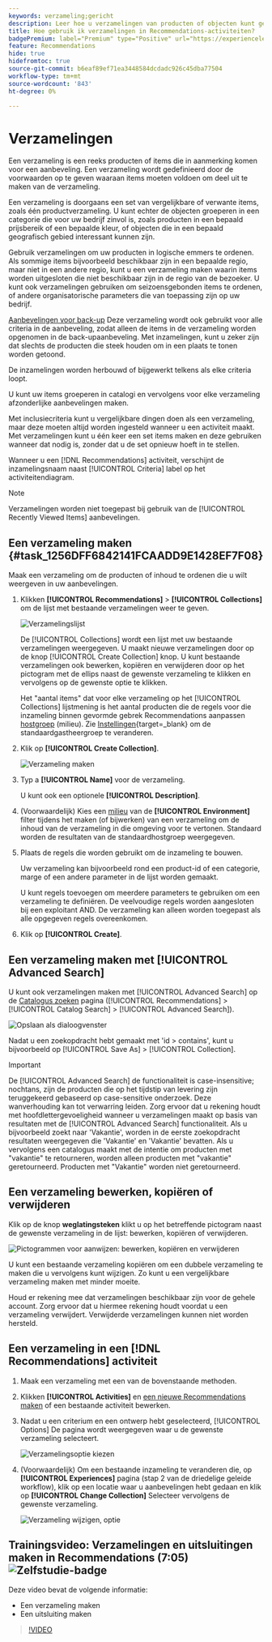 ```yaml
---
keywords: verzameling;gericht
description: Leer hoe u verzamelingen van producten of objecten kunt gebruiken in [!DNL Target Recommendations].
title: Hoe gebruik ik verzamelingen in Recommendations-activiteiten?
badgePremium: label="Premium" type="Positive" url="https://experienceleague.adobe.com/docs/target/using/introduction/intro.html?lang=en#premium newtab=true" tooltip="Zie wat er in Target Premium is opgenomen."
feature: Recommendations
hide: true
hidefromtoc: true
source-git-commit: b6eaf89ef71ea3448584dcdadc926c45dba77504
workflow-type: tm+mt
source-wordcount: '843'
ht-degree: 0%

---
```


# Verzamelingen

Een verzameling is een reeks producten of items die in aanmerking komen voor een aanbeveling. Een verzameling wordt gedefinieerd door de voorwaarden op te geven waaraan items moeten voldoen om deel uit te maken van de verzameling.

Een verzameling is doorgaans een set van vergelijkbare of verwante items, zoals één productverzameling. U kunt echter de objecten groeperen in een categorie die voor uw bedrijf zinvol is, zoals producten in een bepaald prijsbereik of een bepaalde kleur, of objecten die in een bepaald geografisch gebied interessant kunnen zijn.

Gebruik verzamelingen om uw producten in logische emmers te ordenen. Als sommige items bijvoorbeeld beschikbaar zijn in een bepaalde regio, maar niet in een andere regio, kunt u een verzameling maken waarin items worden uitgesloten die niet beschikbaar zijn in de regio van de bezoeker. U kunt ook verzamelingen gebruiken om seizoensgebonden items te ordenen, of andere organisatorische parameters die van toepassing zijn op uw bedrijf.

[Aanbevelingen voor back-up](/help/main/c-recommendations/c-algorithms/backup-recs.md) Deze verzameling wordt ook gebruikt voor alle criteria in de aanbeveling, zodat alleen de items in de verzameling worden opgenomen in de back-upaanbeveling. Met inzamelingen, kunt u zeker zijn dat slechts de producten die steek houden om in een plaats te tonen worden getoond.

De inzamelingen worden herbouwd of bijgewerkt telkens als elke criteria loopt.

U kunt uw items groeperen in catalogi en vervolgens voor elke verzameling afzonderlijke aanbevelingen maken.

Met inclusiecriteria kunt u vergelijkbare dingen doen als een verzameling, maar deze moeten altijd worden ingesteld wanneer u een activiteit maakt. Met verzamelingen kunt u één keer een set items maken en deze gebruiken wanneer dat nodig is, zonder dat u de set opnieuw hoeft in te stellen.

Wanneer u een [!DNL Recommendations] activiteit, verschijnt de inzamelingsnaam naast [!UICONTROL Criteria] label op het activiteitendiagram.

>[!NOTE]
>
>Verzamelingen worden niet toegepast bij gebruik van de [!UICONTROL Recently Viewed Items] aanbevelingen.

## Een verzameling maken {#task_1256DFF6842141FCAADD9E1428EF7F08}

Maak een verzameling om de producten of inhoud te ordenen die u wilt weergeven in uw aanbevelingen.

1. Klikken **[!UICONTROL Recommendations]** > **[!UICONTROL Collections]** om de lijst met bestaande verzamelingen weer te geven.

   ![Verzamelingslijst](assets/collections-list.png)

   De [!UICONTROL Collections] wordt een lijst met uw bestaande verzamelingen weergegeven. U maakt nieuwe verzamelingen door op de knop [!UICONTROL Create Collection] knop. U kunt bestaande verzamelingen ook bewerken, kopiëren en verwijderen door op het pictogram met de ellips naast de gewenste verzameling te klikken en vervolgens op de gewenste optie te klikken.

   Het &quot;aantal items&quot; dat voor elke verzameling op het [!UICONTROL Collections] lijstmening is het aantal producten die de regels voor die inzameling binnen gevormde gebrek Recommendations aanpassen [hostgroep](/help/main/administrating-target/hosts.md) (milieu). Zie [Instellingen](https://experienceleague.adobe.com/docs/target-dev/developer/recommendations.html){target=_blank} om de standaardgastheergroep te veranderen.

1. Klik op **[!UICONTROL Create Collection]**.

   ![Verzameling maken](/help/main/c-recommendations/c-products/assets/create-collection.png)

1. Typ a **[!UICONTROL Name]** voor de verzameling.

   U kunt ook een optionele **[!UICONTROL Description]**.

1. (Voorwaardelijk) Kies een [milieu](/help/main/administrating-target/environments.md) van de **[!UICONTROL Environment]** filter tijdens het maken (of bijwerken) van een verzameling om de inhoud van de verzameling in die omgeving voor te vertonen. Standaard worden de resultaten van de standaardhostgroep weergegeven.

1. Plaats de regels die worden gebruikt om de inzameling te bouwen.

   Uw verzameling kan bijvoorbeeld rond een product-id of een categorie, marge of een andere parameter in de lijst worden gemaakt.

   U kunt regels toevoegen om meerdere parameters te gebruiken om een verzameling te definiëren. De veelvoudige regels worden aangesloten bij een exploitant AND. De verzameling kan alleen worden toegepast als alle opgegeven regels overeenkomen.

1. Klik op **[!UICONTROL Create]**.

## Een verzameling maken met [!UICONTROL Advanced Search]

U kunt ook verzamelingen maken met [!UICONTROL Advanced Search] op de [Catalogus zoeken](/help/main/c-recommendations/c-products/catalog-search.md#save-as) pagina ([!UICONTROL Recommendations] > [!UICONTROL Catalog Search] > [!UICONTROL Advanced Search]).

![Opslaan als dialoogvenster](/help/main/c-recommendations/c-products/assets/save-as.png)

Nadat u een zoekopdracht hebt gemaakt met &#39;id > contains&#39;, kunt u bijvoorbeeld op [!UICONTROL Save As] > [!UICONTROL Collection].

>[!IMPORTANT]
>
>De [!UICONTROL Advanced Search] de functionaliteit is case-insensitive; nochtans, zijn de producten die op het tijdstip van levering zijn teruggekeerd gebaseerd op case-sensitive onderzoek. Deze wanverhouding kan tot verwarring leiden. Zorg ervoor dat u rekening houdt met hoofdlettergevoeligheid wanneer u verzamelingen maakt op basis van resultaten met de [!UICONTROL Advanced Search] functionaliteit. Als u bijvoorbeeld zoekt naar &#39;Vakantie&#39;, worden in de eerste zoekopdracht resultaten weergegeven die &#39;Vakantie&#39; en &#39;Vakantie&#39; bevatten. Als u vervolgens een catalogus maakt met de intentie om producten met &quot;vakantie&quot; te retourneren, worden alleen producten met &quot;vakantie&quot; geretourneerd. Producten met &quot;Vakantie&quot; worden niet geretourneerd.

## Een verzameling bewerken, kopiëren of verwijderen

Klik op de knop **weglatingsteken** klikt u op het betreffende pictogram naast de gewenste verzameling in de lijst: bewerken, kopiëren of verwijderen.

![Pictogrammen voor aanwijzen: bewerken, kopiëren en verwijderen](/help/main/c-recommendations/c-products/assets/hover-icons-new.png)

U kunt een bestaande verzameling kopiëren om een dubbele verzameling te maken die u vervolgens kunt wijzigen. Zo kunt u een vergelijkbare verzameling maken met minder moeite.

Houd er rekening mee dat verzamelingen beschikbaar zijn voor de gehele account. Zorg ervoor dat u hiermee rekening houdt voordat u een verzameling verwijdert. Verwijderde verzamelingen kunnen niet worden hersteld.

## Een verzameling in een [!DNL Recommendations] activiteit

1. Maak een verzameling met een van de bovenstaande methoden.

1. Klikken **[!UICONTROL Activities]** en [een nieuwe Recommendations maken](/help/main/c-recommendations/t-create-recs-activity/create-recs-activity.md) of een bestaande activiteit bewerken.

1. Nadat u een criterium en een ontwerp hebt geselecteerd, [!UICONTROL Options] De pagina wordt weergegeven waar u de gewenste verzameling selecteert.

   ![Verzamelingsoptie kiezen](/help/main/c-recommendations/c-products/assets/choose-collection.png)

1. (Voorwaardelijk) Om een bestaande inzameling te veranderen die, op **[!UICONTROL Experiences]** pagina (stap 2 van de driedelige geleide workflow), klik op een locatie waar u aanbevelingen hebt gedaan en klik op **[!UICONTROL Change Collection]** Selecteer vervolgens de gewenste verzameling.

   ![Verzameling wijzigen, optie](/help/main/c-recommendations/c-products/assets/change-collection.png)

## Trainingsvideo: Verzamelingen en uitsluitingen maken in Recommendations (7:05) ![Zelfstudie-badge](/help/main/assets/tutorial.png)

Deze video bevat de volgende informatie:

* Een verzameling maken
* Een uitsluiting maken

>[!VIDEO](https://video.tv.adobe.com/v/27689)